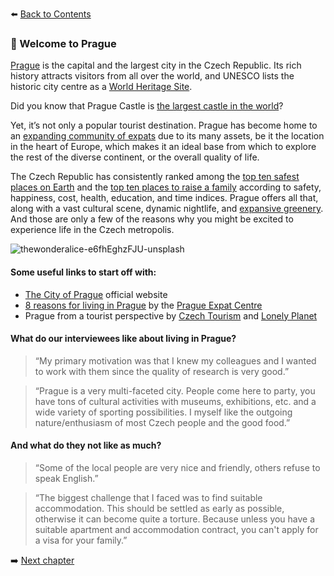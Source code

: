 ⬅️ <a href="https://github.com/prgai/Practical-Guide-for-a-Happy-Life-in-Prague/blob/Index/Contents/Contents.md">Back to Contents</a>

<h3>🤗 Welcome to Prague</h3>

<a href="https://en.wikipedia.org/wiki/Prague">Prague</a> is the capital and the largest city in the Czech Republic. Its rich history attracts visitors from all over the world, and UNESCO lists the historic city centre as a <a href="https://whc.unesco.org/en/list/616/">World Heritage Site</a>. 

Did you know that Prague Castle is <a href="https://www.archute.com/prague-castle-largest-castle-world/">the largest castle in the world</a>?

Yet, it’s not only a popular tourist destination. Prague has become home to an <a href="https://kafkadesk.org/2019/04/29/who-are-the-foreigners-living-in-the-czech-republic/">expanding community of expats</a> due to its many assets, be it the location in the heart of Europe, which makes it an ideal base from which to explore the rest of the diverse continent, or the overall quality of life.

The Czech Republic has consistently ranked among the <a href="https://kafkadesk.org/2020/08/03/czech-republic-among-best-countries-in-the-world-to-raise-a-family-says-new-ranking/">top ten safest places on Earth</a> and the <a href="https://www.asherfergusson.com/raising-a-family-index/">top ten places to raise a family</a> according to safety, happiness, cost, health, education, and time indices. Prague offers all that, along with a vast cultural scene, dynamic nightlife, and <a href="https://news.expats.cz/weekly-czech-news/prague-is-the-worlds-greenest-urban-space-says-new-index/">expansive greenery</a>. And those are only a few of the reasons why you might be excited to experience life in the Czech metropolis.

![thewonderalice-e6fhEghzFJU-unsplash](https://user-images.githubusercontent.com/87364008/125491939-1b0cc492-da64-4782-96ec-81d3c234cda8.jpg)

<h4>Some useful links to start off with:</h4>

- <a href="https://www.praha.eu/jnp/en/index.html">The City of Prague</a> official website
- <a href="https://expat.praha.eu/8-reasons-for-living-in-prague/">8 reasons for living in Prague</a> by the <a href="https://expat.praha.eu/8-reasons-for-living-in-prague/">Prague Expat Centre</a>
- Prague from a tourist perspective by <a href="https://www.czechtourism.com/a/prague/">Czech Tourism</a> and <a href="https://www.czechtourism.com/a/prague/">Lonely Planet</a>

<h4>What do our interviewees like about living in Prague?</h4>

> “My primary motivation was that I knew my colleagues and I wanted to work with them since the quality of research is very good.”

> “Prague is a very multi-faceted city. People come here to party, you have tons of cultural activities with museums, exhibitions, etc. and a wide variety of sporting possibilities. I myself like the outgoing nature/enthusiasm of most Czech people and the good food.”
	
<h4>And what do they not like as much?</h4>

> “Some of the local people are very nice and friendly, others refuse to speak English.”

> “The biggest challenge that I faced was to find suitable accommodation. This should be settled as early as possible, otherwise it can become quite a torture. Because unless you have a suitable apartment and accommodation contract, you can't apply for a visa for your family.”

➡️ <a href="">Next chapter</a>
